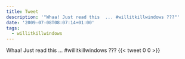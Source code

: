 ```yaml
---
title: Tweet
description: '"Whaa! Just read this  ... #willitkillwindows ???"'
date: '2009-07-08T08:07:14+01:00'
tags:
  - willitkillwindows
---
```

Whaa! Just read this  ... #willitkillwindows ???
      {{< tweet 0 0 >}}
    
